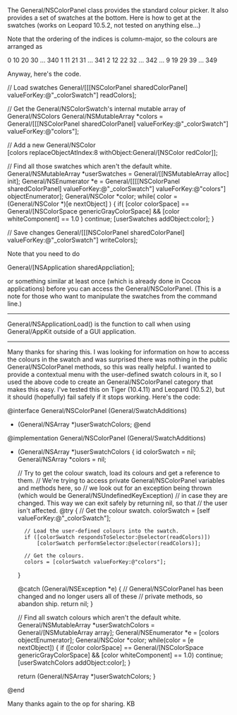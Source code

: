 The General/NSColorPanel class provides the standard colour picker.  It also provides a set of swatches at the bottom.
Here is how to get at the swatches (works on Leopard 10.5.2, not tested on anything else...)

Note that the ordering of the indices is column-major, so the colours are arranged as
    
0 10 20 30 ... 340
1 11 21 31 ... 341
2 12 22 32 ... 342
...
9 19 29 39 ... 349


Anyway, here's the code.
    
// Load swatches
General/[[[NSColorPanel sharedColorPanel] valueForKey:@"_colorSwatch"] readColors];

// Get the General/NSColorSwatch's internal mutable array of General/NSColors
General/NSMutableArray *colors = General/[[[NSColorPanel sharedColorPanel] valueForKey:@"_colorSwatch"] valueForKey:@"colors"];

// Add a new General/NSColor	
[colors replaceObjectAtIndex:8 withObject:General/[NSColor redColor]];

// Find all those swatches which aren't the default white.
General/NSMutableArray *userSwatches = General/[[NSMutableArray alloc] init];
General/NSEnumerator *e = General/[[[[NSColorPanel sharedColorPanel] valueForKey:@"_colorSwatch"] valueForKey:@"colors"] objectEnumerator];
General/NSColor *color;
while( color = (General/NSColor *)[e nextObject] )
{
	if( [color colorSpace] == General/[NSColorSpace genericGrayColorSpace] && [color whiteComponent] == 1.0 ) continue;
	[userSwatches addObject:color];
}

// Save changes
General/[[[NSColorPanel sharedColorPanel] valueForKey:@"_colorSwatch"] writeColors];


Note that you need to do
    
General/[NSApplication sharedAppcliation];

or something similar at least once (which is already done in Cocoa applications) before you can access the General/NSColorPanel. (This is a note for those who want to manipulate the swatches from the command line.)

----

General/NSApplicationLoad() is the function to call when using General/AppKit outside of a GUI application.

----

Many thanks for sharing this. I was looking for information on how to access the colours in the swatch and was surprised there was nothing in the public General/NSColorPanel methods, so this was really helpful. I wanted to provide a contextual menu with the user-defined swatch colours in it, so I used the above code to create an General/NSColorPanel category that makes this easy. I've tested this on Tiger (10.4.11) and Leopard (10.5.2), but it should (hopefully) fail safely if it stops working. Here's the code:

    
@interface General/NSColorPanel (General/SwatchAdditions)
- (General/NSArray *)userSwatchColors;
@end


@implementation General/NSColorPanel (General/SwatchAdditions)

- (General/NSArray *)userSwatchColors
{
	id colorSwatch = nil;
	General/NSArray *colors = nil;
	
	// Try to get the colour swatch, load its colours and get a reference to them.
	// We're trying to access private General/NSColorPanel variables and methods here, so
	// we look out for an exception being thrown (which would be General/NSUndefinedKeyException)
	// in case they are changed. This way we can exit safely by returning nil, so that
	// the user isn't affected.
	@try
	{
		// Get the colour swatch.
		colorSwatch = [self valueForKey:@"_colorSwatch"];
		
		// Load the user-defined colours into the swatch.
		if ([colorSwatch respondsToSelector:@selector(readColors)])
			[colorSwatch performSelector:@selector(readColors)];
		
		// Get the colours.
		colors = [colorSwatch valueForKey:@"colors"];
	}
	
	@catch (General/NSException *e)
	{
		// General/NSColorPanel has been changed and no longer users all of these
		// private methods, so abandon ship.
		return nil;
	}
	
	// Find all swatch colours which aren't the default white.
	General/NSMutableArray *userSwatchColors = General/[NSMutableArray array];
	General/NSEnumerator *e = [colors objectEnumerator];
	General/NSColor *color;
	while(color = [e nextObject])
	{
		if ([color colorSpace] == General/[NSColorSpace genericGrayColorSpace] && [color whiteComponent] == 1.0)
			continue;
		[userSwatchColors addObject:color];
	}
	
	return (General/NSArray *)userSwatchColors;
}

@end


Many thanks again to the op for sharing. KB